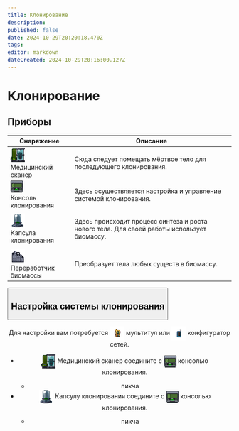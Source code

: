 ```yaml
---
title: Клонирование
description: 
published: false
date: 2024-10-29T20:20:18.470Z
tags: 
editor: markdown
dateCreated: 2024-10-29T20:16:00.127Z
---
```


# Клонирование
<p>

## Приборы

<div class="tb">
<center>
  <table class="med">
    <thead>
      <tr>
        <th>Снаряжение</th>
        <th>Описание</th>
      </tr>
    </thead>
    <tbody>
      <tr>
        <td><img src="/guides/medicine/cloning/medicalscanner.png" class="png1"><br>Медицинский сканер</td>
        <td><p>Сюда следует помещать мёртвое тело для последующего клонирования. 
        </td>
      </tr>
      <tr>
        <td><img src="/guides/medicine/cloning/computer_dna.gif" class="png1"><br>Консоль клонирования</td>
        <td><p>Здесь осуществляется настройка и управление системой клонирования. 
        </td>
      </tr>
      <tr>
        <td><img src="/guides/medicine/cloning/cloningpod.png" class="png1"><br>Капсула клонирования</td>
        <td><p>Здесь происходит процесс синтеза и роста нового тела. Для своей работы использует биомассу.
        </td>
      </tr>
      <tr>
        <td><img src="/guides/medicine/cloning/biomassreclaimer.png" class="png1"><br>Переработчик биомассы</td>
        <td><p>Преобразует тела любых существ в биомассу. 
        </td>
      </tr>
    </tbody>
  </table>
</center>
</div>


  <div class="maincontainer">
    <button type="button" class="collapsible"><h2>Настройка системы клонирования</h2></button>
    <div class="content">
      <center><p>Для настройки вам потребуется <img src="/guides/medicine/cloning/multitool.png" style="vertical-align: middle"> мультитул или <img src="/guides/medicine/cloning/network_configurator.gif" style="vertical-align: middle"> конфигуратор сетей.</p>
      <ul>
        <li><img src="/guides/medicine/cloning/medicalscanner.png" class="png1" style="vertical-align: middle"> Медицинский сканер соедините с <img src="/guides/medicine/cloning/computer_dna.gif" class="png1" style="vertical-align: middle"> консолью клонирования.</li>
<ul><li>пикча</li>
</ul>
        <li><img src="/guides/medicine/cloning/cloningpod.png" class="png1" style="vertical-align: middle"> Капсулу клонирования соедините с <img src="/guides/medicine/cloning/computer_dna.gif" class="png1" style="vertical-align: middle"> консолью клонирования.</li>
<ul><li>пикча</li>
</ul>
      </ul></center>
    </div>
